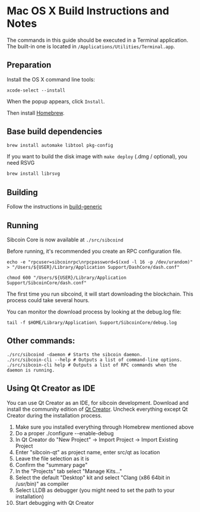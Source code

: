 Mac OS X Build Instructions and Notes
====================================
The commands in this guide should be executed in a Terminal application.
The built-in one is located in `/Applications/Utilities/Terminal.app`.

Preparation
-----------
Install the OS X command line tools:

`xcode-select --install`

When the popup appears, click `Install`.

Then install [Homebrew](https://brew.sh).

Base build dependencies
-----------------------

```bash
brew install automake libtool pkg-config
```

If you want to build the disk image with `make deploy` (.dmg / optional), you need RSVG
```bash
brew install librsvg
```

Building
--------

Follow the instructions in [build-generic](build-generic.md)

Running
-------

Sibcoin Core is now available at `./src/sibcoind`

Before running, it's recommended you create an RPC configuration file.

    echo -e "rpcuser=sibcoinrpc\nrpcpassword=$(xxd -l 16 -p /dev/urandom)" > "/Users/${USER}/Library/Application Support/DashCore/dash.conf"

    chmod 600 "/Users/${USER}/Library/Application Support/SibcoinCore/dash.conf"

The first time you run sibcoind, it will start downloading the blockchain. This process could take several hours.

You can monitor the download process by looking at the debug.log file:

    tail -f $HOME/Library/Application\ Support/SibcoinCore/debug.log

Other commands:
-------

    ./src/sibcoind -daemon # Starts the sibcoin daemon.
    ./src/sibcoin-cli --help # Outputs a list of command-line options.
    ./src/sibcoin-cli help # Outputs a list of RPC commands when the daemon is running.

Using Qt Creator as IDE
------------------------
You can use Qt Creator as an IDE, for sibcoin development.
Download and install the community edition of [Qt Creator](https://www.qt.io/download/).
Uncheck everything except Qt Creator during the installation process.

1. Make sure you installed everything through Homebrew mentioned above
2. Do a proper ./configure --enable-debug
3. In Qt Creator do "New Project" -> Import Project -> Import Existing Project
4. Enter "sibcoin-qt" as project name, enter src/qt as location
5. Leave the file selection as it is
6. Confirm the "summary page"
7. In the "Projects" tab select "Manage Kits..."
8. Select the default "Desktop" kit and select "Clang (x86 64bit in /usr/bin)" as compiler
9. Select LLDB as debugger (you might need to set the path to your installation)
10. Start debugging with Qt Creator
